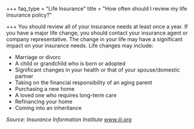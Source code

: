 +++
faq_type = "Life Insurance"
title = "How often should I review my life insurance policy?"

+++
You should review all of your insurance needs at least once a year. If you have a major life change, you should contact your insurance agent or company representative. The change in your life may have a significant impact on your insurance needs. Life changes may include:

* Marriage or divorc
* A child or grandchild who is born or adopted
* Significant changes in your health or that of your spouse/domestic partner
* Taking on the financial responsibility of an aging parent
* Purchasing a new home
* A loved one who requires long-term care
* Refinancing your home
* Coming into an inheritance

_Source: Insurance Information Institute www.iii.org_